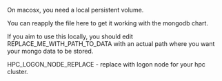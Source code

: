 On macosx, you need a local persistent volume.  

You can reapply the file here to get it working with the mongodb chart.

If you aim to use this locally, you should edit REPLACE_ME_WITH_PATH_TO_DATA with an actual path where you want your mongo data to be stored.

HPC_LOGON_NODE_REPLACE - replace with logon node for your hpc cluster.

